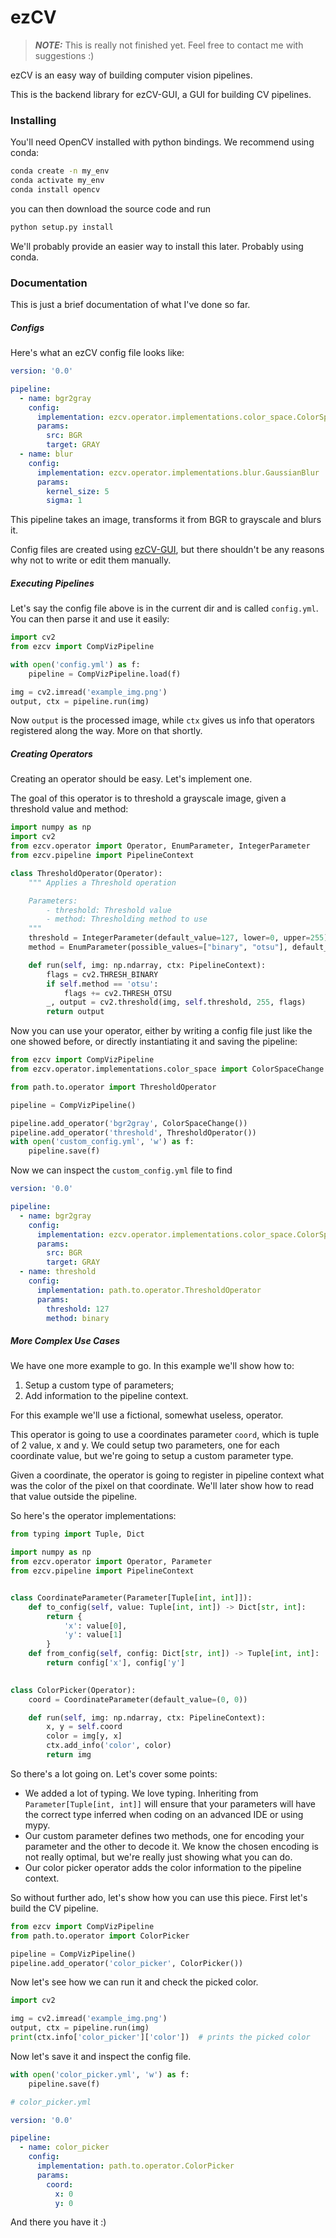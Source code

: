 # ezCV

> **_NOTE:_** This is really not finished yet. 
> Feel free to contact me with suggestions :)

ezCV is an easy way of building computer vision pipelines.

This is the backend library for ezCV-GUI, a GUI for building CV pipelines.  

### Installing

You'll need OpenCV installed with python bindings. We recommend using conda:

```bash
conda create -n my_env
conda activate my_env
conda install opencv
```

you can then download the source code and run

```bash
python setup.py install
```

We'll probably provide an easier way to install this later. Probably using conda.

### Documentation

This is just a brief documentation of what I've done so far.


##### Configs

Here's what an ezCV config file looks like:

```yaml
version: '0.0'

pipeline:
  - name: bgr2gray
    config:
      implementation: ezcv.operator.implementations.color_space.ColorSpaceChange
      params:
        src: BGR
        target: GRAY
  - name: blur
    config:
      implementation: ezcv.operator.implementations.blur.GaussianBlur
      params:
        kernel_size: 5
        sigma: 1
```

This pipeline takes an image, transforms it from BGR to grayscale and blurs it.

Config files are created using [ezCV-GUI](https://github.com/fredtcaroli/ezCV-GUI/), but there shouldn't 
be any reasons why not to write or edit them manually.

##### Executing Pipelines

Let's say the config file above is in the current dir and is called `config.yml`. You can then
parse it and use it easily:

```python
import cv2
from ezcv import CompVizPipeline

with open('config.yml') as f:
    pipeline = CompVizPipeline.load(f)

img = cv2.imread('example_img.png')
output, ctx = pipeline.run(img)
```

Now `output` is the processed image, while `ctx` gives us info that operators
registered along the way. More on that shortly.

##### Creating Operators

Creating an operator should be easy. Let's implement one.

The goal of this operator is to threshold a grayscale image, given a threshold value and method:

```python
import numpy as np
import cv2
from ezcv.operator import Operator, EnumParameter, IntegerParameter
from ezcv.pipeline import PipelineContext

class ThresholdOperator(Operator):
    """ Applies a Threshold operation

    Parameters:
        - threshold: Threshold value
        - method: Thresholding method to use
    """
    threshold = IntegerParameter(default_value=127, lower=0, upper=255)
    method = EnumParameter(possible_values=["binary", "otsu"], default_value="binary")

    def run(self, img: np.ndarray, ctx: PipelineContext):
        flags = cv2.THRESH_BINARY
        if self.method == 'otsu':
            flags += cv2.THRESH_OTSU
        _, output = cv2.threshold(img, self.threshold, 255, flags)
        return output
```

Now you can use your operator, either by writing a config file just like the one showed before,
or directly instantiating it and saving the pipeline:

```python
from ezcv import CompVizPipeline
from ezcv.operator.implementations.color_space import ColorSpaceChange

from path.to.operator import ThresholdOperator

pipeline = CompVizPipeline()

pipeline.add_operator('bgr2gray', ColorSpaceChange())
pipeline.add_operator('threshold', ThresholdOperator())
with open('custom_config.yml', 'w') as f:
    pipeline.save(f)
```

Now we can inspect the `custom_config.yml` file to find

```yaml
version: '0.0'

pipeline:
  - name: bgr2gray
    config:
      implementation: ezcv.operator.implementations.color_space.ColorSpaceChange
      params:
        src: BGR
        target: GRAY
  - name: threshold
    config:
      implementation: path.to.operator.ThresholdOperator
      params:
        threshold: 127
        method: binary
```

##### More Complex Use Cases

We have one more example to go. In this example we'll show how to:

1. Setup a custom type of parameters;
2. Add information to the pipeline context.

For this example we'll use a fictional, somewhat useless, operator.

This operator is going to use a coordinates parameter `coord`, which is tuple of 2 value, x and y.
We could setup two parameters, one for each coordinate value, but we're going to setup a
custom parameter type.

Given a coordinate, the operator is going to register in pipeline context what was the color of the pixel
on that coordinate. We'll later show how to read that value outside the pipeline.

So here's the operator implementations:

```python
from typing import Tuple, Dict

import numpy as np
from ezcv.operator import Operator, Parameter
from ezcv.pipeline import PipelineContext


class CoordinateParameter(Parameter[Tuple[int, int]]):
    def to_config(self, value: Tuple[int, int]) -> Dict[str, int]:
        return {
            'x': value[0],
            'y': value[1]
        }
    def from_config(self, config: Dict[str, int]) -> Tuple[int, int]:
        return config['x'], config['y']
        

class ColorPicker(Operator):
    coord = CoordinateParameter(default_value=(0, 0))

    def run(self, img: np.ndarray, ctx: PipelineContext):
        x, y = self.coord
        color = img[y, x]
        ctx.add_info('color', color)
        return img
```

So there's a lot going on. Let's cover some points:

* We added a lot of typing. We love typing. Inheriting from `Parameter[Tuple[int, int]]`
will ensure that your parameters will have the correct type inferred when coding on an 
advanced IDE or using mypy.
* Our custom parameter defines two methods, one for encoding your parameter and the other
to decode it. We know the chosen encoding is not really optimal, but we're really just showing
what you can do.
* Our color picker operator adds the color information to the pipeline context. 

So without further ado, let's show how you can use this piece. First let's build the
CV pipeline.

```python
from ezcv import CompVizPipeline
from path.to.operator import ColorPicker

pipeline = CompVizPipeline()
pipeline.add_operator('color_picker', ColorPicker())
```

Now let's see how we can run it and check the picked color.

```python
import cv2

img = cv2.imread('example_img.png')
output, ctx = pipeline.run(img)
print(ctx.info['color_picker']['color'])  # prints the picked color
```

Now let's save it and inspect the config file.

```python
with open('color_picker.yml', 'w') as f:
    pipeline.save(f)
```

```yaml
# color_picker.yml

version: '0.0'

pipeline:
  - name: color_picker
    config:
      implementation: path.to.operator.ColorPicker
      params:
        coord:
          x: 0
          y: 0
```

And there you have it :)
